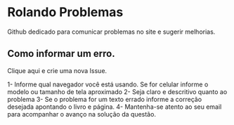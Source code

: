 # Rolando Problemas
Github dedicado para comunicar problemas no site e sugerir melhorias. 

## Como informar um erro.

Clique aqui e crie uma nova Issue. 

1- Informe qual navegador você está usando. Se for celular informe o modelo ou tamanho de tela aproximado
2- Seja claro e descritivo quanto ao problema
3- Se o problema for um texto errado informe a correção desejada apontando o livro e página. 
4- Mantenha-se atento ao seu email para acompanhar o avanço na solução da questão. 
